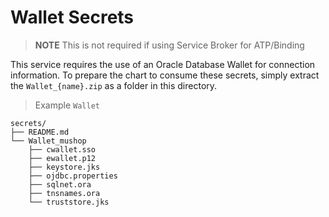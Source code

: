 # Wallet Secrets

> **NOTE** This is not required if using Service Broker for ATP/Binding

This service requires the use of an Oracle Database Wallet for connection information.
To prepare the chart to consume these secrets, simply extract the `Wallet_{name}.zip`
as a folder in this directory.

> Example `Wallet`

```text
secrets/
├── README.md
└── Wallet_mushop
    ├── cwallet.sso
    ├── ewallet.p12
    ├── keystore.jks
    ├── ojdbc.properties
    ├── sqlnet.ora
    ├── tnsnames.ora
    └── truststore.jks
```
